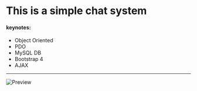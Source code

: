 # This is a simple chat system
#### keynotes:
- Object Oriented
- PDO
- MySQL DB
- Bootstrap 4
- AJAX



------------


![Preview](https://media.giphy.com/media/uWXDskiBAXTRGmpmqp/giphy.gif)